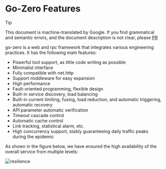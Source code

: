 # Go-Zero Features
> [!TIP]
> This document is machine-translated by Google. If you find grammatical and semantic errors, and the document description is not clear, please [PR](doc-contibute.md)

go-zero is a web and rpc framework that integrates various engineering practices. It has the following main features:

* Powerful tool support, as little code writing as possible
* Minimalist interface
* Fully compatible with net.http
* Support middleware for easy expansion
* High performance
* Fault-oriented programming, flexible design
* Built-in service discovery, load balancing
* Built-in current limiting, fusing, load reduction, and automatic triggering, automatic recovery
* API parameter automatic verification
* Timeout cascade control
* Automatic cache control
* Link tracking, statistical alarm, etc.
* High concurrency support, stably guaranteeing daily traffic peaks during the epidemic

As shown in the figure below, we have ensured the high availability of the overall service from multiple levels:

![resilience](https://raw.githubusercontent.com/zeromicro/zero-doc/main/doc/images/resilience.jpg)